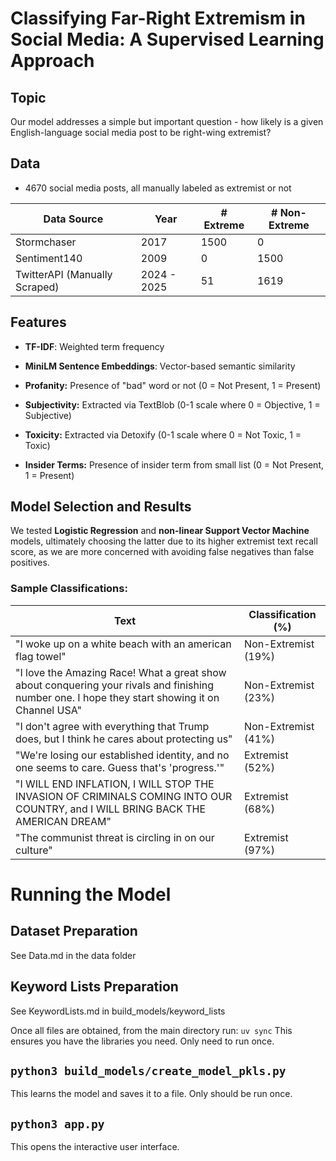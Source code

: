 # Classifying Far-Right Extremism in Social Media: A Supervised Learning Approach

## Topic

Our model addresses a simple but important question - how likely is a
given English-language social media post to be right-wing extremist?

## Data

- 4670 social media posts, all manually labeled as extremist or not

| **Data Source**               | **Year**    | **\# Extreme** | **\# Non-Extreme** |
|-------------------------------|-------------|----------------|--------------------|
| Stormchaser                   | 2017        | 1500           | 0                  |
| Sentiment140                  | 2009        | 0              | 1500               |
| TwitterAPI (Manually Scraped) | 2024 - 2025 | 51             | 1619               |

## Features

- **TF-IDF**: Weighted term frequency  

- **MiniLM Sentence Embeddings**: Vector-based semantic similarity

- **Profanity:** Presence of "bad" word or not (0 = Not Present, 1 = Present)

- **Subjectivity:** Extracted via TextBlob (0-1 scale where 0 = Objective, 1 = Subjective)

- **Toxicity:** Extracted via Detoxify (0-1 scale where 0 = Not Toxic, 1 = Toxic)

- **Insider Terms:** Presence of insider term from small list (0 = Not Present, 1 = Present)

## Model Selection and Results

We tested **Logistic Regression** and **non-linear Support Vector Machine** models, ultimately choosing the latter due to its higher extremist text recall score, as we are more concerned with avoiding false negatives than false positives.

### Sample Classifications:

| **Text**                                                                                                                                        | **Classification (%)** |
|-------------------------------------------------------------------------------------------------------------------------------------------------|------------------------|
| "I woke up on a white beach with an american flag towel"                                                                                        | Non-Extremist (19%)    |
| "I love the Amazing Race! What a great show about conquering your rivals and finishing number one. I hope they start showing it on Channel USA" | Non-Extremist (23%)    |
| "I don\'t agree with everything that Trump does, but I think he cares about protecting us"                                                      | Non-Extremist (41%)    |
| "We're losing our established identity, and no one seems to care. Guess that's \'progress.\'"                                                   | Extremist (52%)        |
| "I WILL END INFLATION, I WILL STOP THE INVASION OF CRIMINALS COMING INTO OUR COUNTRY, and I WILL BRING BACK THE AMERICAN DREAM"                 | Extremist (68%)        |
| "The communist threat is circling in on our culture"                                                                                            | Extremist (97%)        |

# Running the Model

## Dataset Preparation
See Data.md in the data folder

## Keyword Lists Preparation
See KeywordLists.md in build_models/keyword_lists

Once all files are obtained, from the main directory run: `uv sync`
This ensures you have the libraries you need. Only need to run once.

## `python3 build_models/create_model_pkls.py`
This learns the model and saves it to a file. Only should be run once.

## `python3 app.py`
This opens the interactive user interface.
